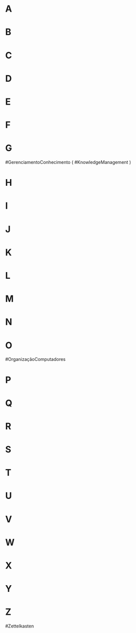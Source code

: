 <!-- repositório das tags para evitar duplicidade -->
# A
# B
# C
# D
# E
# F
# G
#GerenciamentoConhecimento ( #KnowledgeManagement )
# H
# I
# J
# K
# L
# M
# N
# O
#OrganizaçãoComputadores
# P
# Q
# R
# S
# T
# U
# V
# W
# X
# Y
# Z
#Zettelkasten
